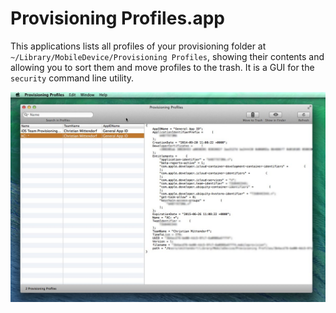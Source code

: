 Provisioning Profiles.app
=========================

This applications lists all profiles of your provisioning folder at ```~/Library/MobileDevice/Provisioning Profiles```, showing their contents and allowing you to sort them and move profiles to the trash. It is a GUI for the ```security``` command line utility.

![Provisioning Profiles Screenshot](https://raw.githubusercontent.com/cmittendorf/ProvisioningProfiles/master/Screenshot1.jpg "Screenshot")

